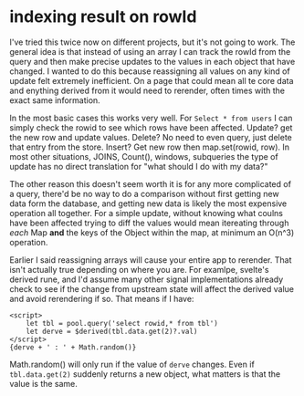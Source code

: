 # indexing result on rowId

I've tried this twice now on different projects, but it's not going to work. The general idea is that instead of using an array I can track the rowId from the query and then make precise updates to the values in each object that have changed. I wanted to do this because reassigning all values on any kind of update felt extremely inefficient. On a page that could mean all te core data and enything derived from it would need to rerender, often times with the exact same information.

In the most basic cases this works very well. For `Select * from users` I can simply check the rowid to see which rows have been affected. Update? get the new row and update values. Delete? No need to even query, just delete that entry from the store. Insert? Get new row then map.set(rowid, row). In most other situations, JOINS, Count(), windows, subqueries the type of update has no direct translation for "what should I do with my data?"

The other reason this doesn't seem worth it is for any more complicated of a query, there'd be no way to do a comparison without first getting new data form the database, and getting new data is likely the most expensive operation all together. For a simple update, without knowing what coulns have been affected trying to diff the values would mean itereating through _each_ Map **and** the keys of the Object within the map, at minimum an O(n^3) operation. 

Earlier I said reassigning arrays will cause your entire app to rerender. That isn't actually true depending on where you are. For examlpe, svelte's derived rune, and I'd assume many other signal implementations already check to see if the change from upstream state will affect the derived value and avoid rerendering if so. That means if I have: 
```svelte
<script>
	let tbl = pool.query('select rowid,* from tbl')
	let derve = $derived(tbl.data.get(2)?.val)
</script>
{derve + ' : ' + Math.random()}
```
Math.random() will only run if the value of `derve` changes. Even if `tbl.data.get(2)` suddenly returns a new object, what matters is that the value is the same.  
